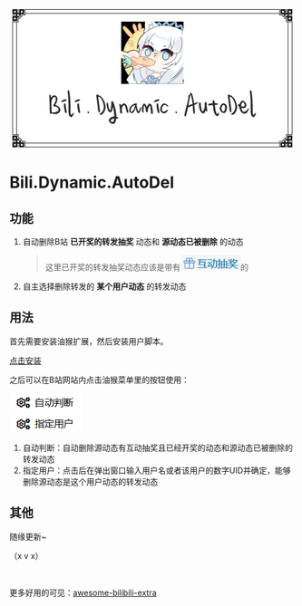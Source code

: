 <div align="center"><img src="./docs/top.webp"/></div>

# Bili.Dynamic.AutoDel

## 功能

1. 自动删除B站 **已开奖的转发抽奖** 动态和 **源动态已被删除** 的动态

   > 这里已开奖的转发抽奖动态应该是带有![互动抽奖按钮](./docs/icon.png)的

2. 自主选择删除转发的 **某个用户动态** 的转发动态

## 用法

首先需要安装油猴扩展，然后安装用户脚本。

[点击安装](https://raw.githubusercontent.com/monSteRhhe/bilibili-dynamic-del/main/bili-dynamic-autodel.user.js)

之后可以在B站网站内点击油猴菜单里的按钮使用：

![菜单按钮](./docs/menu.png)

1. 自动判断：自动删除源动态有互动抽奖且已经开奖的动态和源动态已被删除的转发动态
2. 指定用户：点击后在弹出窗口输入用户名或者该用户的数字UID并确定，能够删除源动态是这个用户动态的转发动态

## 其他

随缘更新~

（x v x）

​    

更多好用的可见：[awesome-bilibili-extra](https://github.com/HCLonely/awesome-bilibili-extra)
